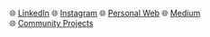 🌐 <a href='https://www.linkedin.com/in/janzenfaidiban/' target='_blank'>LinkedIn</a> 
🌐 <a href='https://instagram.com/janzen.faidiban' target='_blank'>Instagram</a> 
🌐 <a href='https://janzenfaidiban.github.io' target='_blank'>Personal Web</a> 
🌐 <a href="https://medium.com/@janzenfaidiban/beberapa-alasan-anak-muda-ingin-belajar-coding-ba90c507196e">Medium</a>  
🌐 <a href="https://github.com/sacodeofficial">Community Projects</a>
